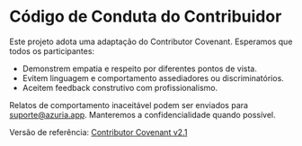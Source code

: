 # Código de Conduta do Contribuidor

Este projeto adota uma adaptação do Contributor Covenant. Esperamos que todos os participantes:

- Demonstrem empatia e respeito por diferentes pontos de vista.
- Evitem linguagem e comportamento assediadores ou discriminatórios.
- Aceitem feedback construtivo com profissionalismo.

Relatos de comportamento inaceitável podem ser enviados para [suporte@azuria.app](mailto:suporte@azuria.app). Manteremos a confidencialidade quando possível.

Versão de referência: [Contributor Covenant v2.1](https://www.contributor-covenant.org/version/2/1/code_of_conduct/)
